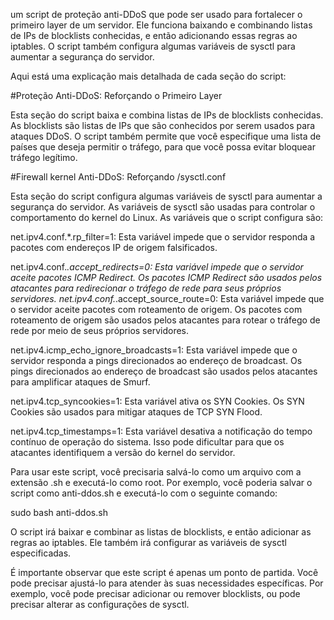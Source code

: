 um script de proteção anti-DDoS que pode ser usado para fortalecer o primeiro layer de um servidor. Ele funciona baixando e combinando listas de IPs de blocklists conhecidas, e então adicionando essas regras ao iptables. O script também configura algumas variáveis de sysctl para aumentar a segurança do servidor.

Aqui está uma explicação mais detalhada de cada seção do script:


#Proteção Anti-DDoS: Reforçando o Primeiro Layer

Esta seção do script baixa e combina listas de IPs de blocklists conhecidas. As blocklists são listas de IPs que são conhecidos por serem usados para ataques DDoS. O script também permite que você especifique uma lista de países que deseja permitir o tráfego, para que você possa evitar bloquear tráfego legítimo.


#Firewall kernel Anti-DDoS: Reforçando /sysctl.conf

Esta seção do script configura algumas variáveis de sysctl para aumentar a segurança do servidor. As variáveis de sysctl são usadas para controlar o comportamento do kernel do Linux. As variáveis que o script configura são:

net.ipv4.conf.*.rp_filter=1: Esta variável impede que o servidor responda a pacotes com endereços IP de origem falsificados.

net.ipv4.conf.*.accept_redirects=0: Esta variável impede que o servidor aceite pacotes ICMP Redirect. Os pacotes ICMP Redirect são usados pelos atacantes para redirecionar o tráfego de rede para seus próprios servidores.
net.ipv4.conf.*.accept_source_route=0: Esta variável impede que o servidor aceite pacotes com roteamento de origem. Os pacotes com roteamento de origem são usados pelos atacantes para rotear o tráfego de rede por meio de seus próprios servidores.

net.ipv4.icmp_echo_ignore_broadcasts=1: Esta variável impede que o servidor responda a pings direcionados ao endereço de broadcast. Os pings direcionados ao endereço de broadcast são usados pelos atacantes para amplificar ataques de Smurf.

net.ipv4.tcp_syncookies=1: Esta variável ativa os SYN Cookies. Os SYN Cookies são usados para mitigar ataques de TCP SYN Flood.

net.ipv4.tcp_timestamps=1: Esta variável desativa a notificação do tempo contínuo de operação do sistema. Isso pode dificultar para que os atacantes identifiquem a versão do kernel do servidor.

Para usar este script, você precisaria salvá-lo como um arquivo com a extensão .sh e executá-lo como root. Por exemplo, você poderia salvar o script como anti-ddos.sh e executá-lo com o seguinte comando:

sudo bash anti-ddos.sh

O script irá baixar e combinar as listas de blocklists, e então adicionar as regras ao iptables. Ele também irá configurar as variáveis de sysctl especificadas.

É importante observar que este script é apenas um ponto de partida. Você pode precisar ajustá-lo para atender às suas necessidades específicas. Por exemplo, você pode precisar adicionar ou remover blocklists, ou pode precisar alterar as configurações de sysctl.
